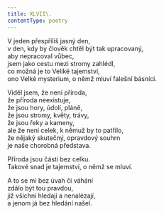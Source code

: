 ```yaml
---
title: XLVII\.
contentType: poetry
---
```


<section>

V jeden přespříliš jasný den,  
v den, kdy by člověk chtěl být tak upracovaný,  
aby nepracoval vůbec,  
jsem jako cestu mezi stromy zahlédl,  
co možná je to Veliké tajemství,  
ono Velké mysterium, o němž mluví falešní básníci.

</section>

<section>

Viděl jsem, že není příroda,  
že příroda neexistuje,  
že jsou hory, údolí, pláně,  
že jsou stromy, květy, trávy,  
že jsou řeky a kameny,  
ale že není celek, k němuž by to patřilo,  
že nějaký skutečný, opravdový souhrn  
je naše chorobná představa.

</section>

<section>

Příroda jsou části bez celku.  
Takové snad je tajemství, o němž se mluví.

</section>

<section>

A to se mi bez úvah či váhání  
zdálo být tou pravdou,  
již všichni hledají a nenalézají,  
a jenom já bez hledání našel.

</section>
